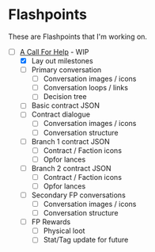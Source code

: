# Flashpoints
These are Flashpoints that I'm working on.

- [ ] [A Call For Help](Flashpoint-A-Call-For-Help) - WIP
  - [X] Lay out milestones
  - [ ] Primary conversation
    - [ ] Conversation images / icons
    - [ ] Conversation loops / links
    - [ ] Decision tree
  - [ ] Basic contract JSON
  - [ ] Contract dialogue
    - [ ] Conversation images / icons
    - [ ] Conversation structure
  - [ ] Branch 1 contract JSON
    - [ ] Contract / Faction icons
    - [ ] Opfor lances
  - [ ] Branch 2 contract JSON
    - [ ] Contract / Faction icons
    - [ ] Opfor lances
  - [ ] Secondary FP conversations
    - [ ] Conversation images / icons
    - [ ] Conversation structure
  - [ ] FP Rewards
    - [ ] Physical loot
    - [ ] Stat/Tag update for future
